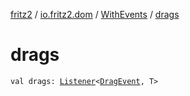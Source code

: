 [fritz2](../../index.md) / [io.fritz2.dom](../index.md) / [WithEvents](index.md) / [drags](./drags.md)

# drags

`val drags: `[`Listener`](../-listener/index.md)`<`[`DragEvent`](https://kotlinlang.org/api/latest/jvm/stdlib/org.w3c.dom/-drag-event/index.html)`, T>`